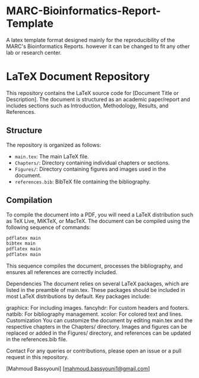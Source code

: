 # MARC-Bioinformatics-Report-Template
A latex template format designed mainly for the reproducibility of the MARC's Bioinformatics Reports. however it can be changed to fit any other lab or research center.  
# LaTeX Document Repository

This repository contains the LaTeX source code for [Document Title or Description]. The document is structured as an academic paper/report and includes sections such as Introduction, Methodology, Results, and References.

## Structure

The repository is organized as follows:

- `main.tex`: The main LaTeX file.
- `Chapters/`: Directory containing individual chapters or sections.
- `Figures/`: Directory containing figures and images used in the document.
- `references.bib`: BibTeX file containing the bibliography.

## Compilation

To compile the document into a PDF, you will need a LaTeX distribution such as TeX Live, MiKTeX, or MacTeX. The document can be compiled using the following sequence of commands:

```bash
pdflatex main
bibtex main
pdflatex main
pdflatex main
```

This sequence compiles the document, processes the bibliography, and ensures all references are correctly included.

Dependencies
The document relies on several LaTeX packages, which are listed in the preamble of main.tex. These packages should be included in most LaTeX distributions by default. Key packages include:

graphicx: For including images.
fancyhdr: For custom headers and footers.
natbib: For bibliography management.
xcolor: For colored text and lines.
Customization
You can customize the document by editing main.tex and the respective chapters in the Chapters/ directory. Images and figures can be replaced or added in the Figures/ directory, and references can be updated in the references.bib file.

Contact
For any queries or contributions, please open an issue or a pull request in this repository.

[Mahmoud Bassyouni]
[mahmoud.bassyouni1@gmail.com]
